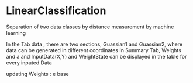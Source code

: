 # LinearClassification
Separation of two data classes by distance measurement by machine learning



In the Tab data , there are two sections, Guassian1 and Guassian2, where data can be generated in different coordinates
In Summary Tab, Weights and a and InputData(X,Y) and WeightState can be displayed in the table for every inputed Data 

updating Weights :
e base 


